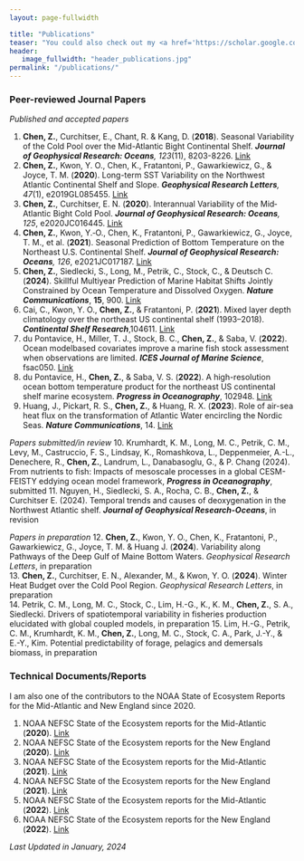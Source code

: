 ```yaml
---
layout: page-fullwidth

title: "Publications"
teaser: "You could also check out my <a href='https://scholar.google.com/citations?user=FxcW2lUAAAAJ&hl=en&authuser=1'>Google Scholar</a> and <a href='https://www.researchgate.net/profile/Zhuomin-Chen-3'>ResearchGate</a>."
header:
   image_fullwidth: "header_publications.jpg"
permalink: "/publications/"
---
```

### Peer-reviewed Journal Papers
<i>Published and accepted papers</i>
1. <b>Chen, Z.</b>, Curchitser, E., Chant, R. & Kang, D. (<b>2018</b>). Seasonal Variability of the Cold Pool over the Mid-Atlantic Bight Continental Shelf. <i><b>Journal of Geophysical Research: Oceans</b>, 123</i>(11), 8203-8226. <a href='https://doi.org/10.1029/2018JC014148'>Link</a>   
2. <b>Chen, Z.</b>, Kwon, Y. O., Chen, K., Fratantoni, P., Gawarkiewicz, G., & Joyce, T. M. (<b>2020</b>). Long-term SST Variability on the Northwest Atlantic Continental Shelf and Slope. <i><b>Geophysical Research Letters</b>, 47</i>(1), e2019GL085455. <a href='https://doi.org/10.1029/2019GL085455'>Link</a>   
3. <b>Chen, Z.</b>, Curchitser, E. N. (<b>2020</b>). Interannual Variability of the Mid‐Atlantic Bight Cold Pool. <i><b>Journal of Geophysical Research: Oceans</b>, 125</i>, e2020JC016445. <a href='https://doi.org/10.1029/2020JC016445'>Link</a>   
4. <b>Chen, Z.</b>, Kwon, Y.‐O., Chen, K., Fratantoni, P., Gawarkiewicz, G., Joyce, T. M., et al. (<b>2021</b>). Seasonal Prediction of Bottom Temperature on the Northeast U.S. Continental Shelf. <i><b>Journal of Geophysical Research: Oceans</b>, 126</i>, e2021JC017187. <a href='https://doi.org/10.1029/2021JC017187'>Link</a>   
5. <b>Chen, Z.</b>, Siedlecki, S., Long, M., Petrik, C., Stock, C., & Deutsch C. (<b>2024</b>). Skillful Multiyear Prediction of Marine Habitat Shifts Jointly Constrained by Ocean Temperature and Dissolved Oxygen. <i><b>Nature Communications</b></i>, <b>15</b>, 900. <a href='https://www.nature.com/articles/s41467-024-45016-5'>Link</a>    
6. Cai, C., Kwon, Y. O., <b>Chen, Z.</b>, & Fratantoni, P. (<b>2021</b>). Mixed layer depth climatology over the northeast US continental shelf (1993–2018). <i><b>Continental Shelf Research</b></i>,104611. <a href='https://doi.org/10.1016/j.csr.2021.104611'>Link</a>    
7. du Pontavice, H., Miller, T. J., Stock, B. C., <b>Chen, Z.</b>, & Saba, V. (<b>2022</b>). Ocean modelbased covariates improve a marine fish stock assessment when observations are limited. <i><b>ICES Journal of Marine Science</b></i>, fsac050. <a href='https://doi.org/10.1093/icesjms/fsac050'>Link</a>   
8. du Pontavice, H., <b>Chen, Z.</b>, & Saba, V. S. (<b>2022</b>). A high-resolution ocean bottom temperature product for the northeast US continental shelf marine ecosystem. <i><b>Progress in Oceanography</b></i>, 102948. <a href='https://doi.org/10.1016/j.pocean.2022.102948'>Link</a>
9. Huang, J., Pickart, R. S., <b>Chen, Z.</b>, & Huang, R. X. (<b>2023</b>). Role of air-sea heat flux on the transformation of Atlantic Water encircling the Nordic Seas. <i><b>Nature Communications</b></i>, 14. <a href='https://doi.org/10.1038/s41467-023-35889-3'>Link</a>   

<i>Papers submitted/in review</i>
10. Krumhardt, K. M., Long, M. C., Petrik, C. M., Levy, M., Castruccio, F. S., Lindsay, K., Romashkova, L., Deppenmeier, A.-L., Denechere, R., <b>Chen, Z.</b>, Landrum, L., Danabasoglu, G., & P. Chang (2024). From nutrients to fish: Impacts of mesoscale processes in a global CESM-FEISTY eddying ocean model framework, <i><b>Progress in Oceanography</b></i>, submitted
11. Nguyen, H., Siedlecki, S. A., Rocha, C. B., <b>Chen, Z.</b>, & Curchitser E. (2024). Temporal trends and causes of deoxygenation in the Northwest Atlantic shelf. <i><b>Journal of Geophysical Research-Oceans</b></i>, in revision

<i>Papers in preparation</i>
12. <b>Chen, Z.</b>, Kwon, Y. O., Chen, K., Fratantoni, P., Gawarkiewicz, G., Joyce, T. M. & Huang J. (<b>2024</b>). Variability along Pathways of the Deep Gulf of Maine Bottom Waters. <i>Geophysical Research Letters</i>, in preparation    
13. <b>Chen, Z.</b>, Curchitser, E. N., Alexander, M., & Kwon, Y. O. (<b>2024</b>). Winter Heat Budget over the Cold Pool Region. <i>Geophysical Research Letters</i>, in preparation   
14. Petrik, C. M., Long, M. C., Stock, C., Lim, H.-G., K., K. M., <b>Chen, Z.</b>, S. A., Siedlecki. Drivers of spatiotemporal variability in fisheries production elucidated with global coupled models, in preparation
15. Lim, H.-G., Petrik, C. M., Krumhardt, K. M., <b>Chen, Z.</b>, Long, M. C., Stock, C. A., Park, J.-Y., & E.-Y., Kim. Potential predictability of forage, pelagics and demersals biomass, in preparation

  
### Technical Documents/Reports
I am also one of the contributors to the NOAA State of Ecosystem Reports for the Mid-Atlantic and New England since 2020.   
1. NOAA NEFSC State of the Ecosystem reports for the Mid-Atlantic (<b>2020</b>). <a href='https://doi.org/10.25923/1f8j-d564'>Link</a>   
2. NOAA NEFSC State of the Ecosystem reports for the New England (<b>2020</b>).
 <a href='https://doi.org/10.25923/4tdk-eg57'>Link</a>    
3. NOAA NEFSC State of the Ecosystem reports for the Mid-Atlantic (<b>2021</b>).
 <a href='https://doi.org/10.25923/jd1w-dc26'>Link</a>
4. NOAA NEFSC State of the Ecosystem reports for the New England (<b>2021</b>).
 <a href='https://doi.org/10.25923/6pww-mw45'>Link</a>   
5. NOAA NEFSC State of the Ecosystem reports for the Mid-Atlantic (<b>2022</b>). <a href='https://doi.org/10.25923/5s5y-0h81'>Link</a>
6. NOAA NEFSC State of the Ecosystem reports for the New England (<b>2022</b>). <a href='https://doi.org/10.25923/ypv2-mw79'>Link</a>

*<i> Last Updated in January, 2024</i>*
